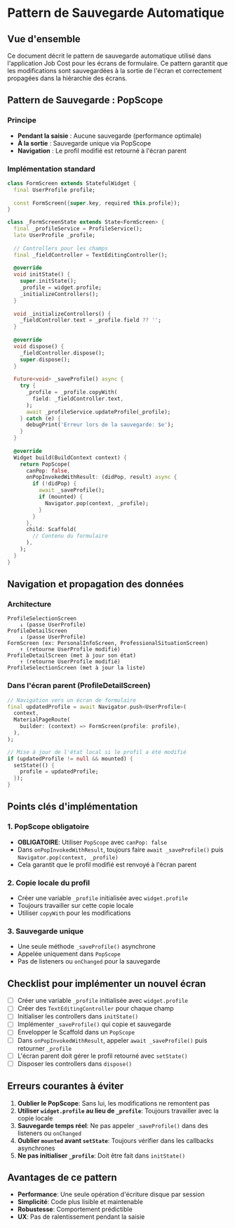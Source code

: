 # Pattern de Sauvegarde Automatique

## Vue d'ensemble
Ce document décrit le pattern de sauvegarde automatique utilisé dans l'application Job Cost pour les écrans de formulaire. Ce pattern garantit que les modifications sont sauvegardées à la sortie de l'écran et correctement propagées dans la hiérarchie des écrans.

## Pattern de Sauvegarde : PopScope

### Principe
- **Pendant la saisie** : Aucune sauvegarde (performance optimale)
- **À la sortie** : Sauvegarde unique via PopScope
- **Navigation** : Le profil modifié est retourné à l'écran parent

### Implémentation standard

```dart
class FormScreen extends StatefulWidget {
  final UserProfile profile;
  
  const FormScreen({super.key, required this.profile});
}

class _FormScreenState extends State<FormScreen> {
  final _profileService = ProfileService();
  late UserProfile _profile;
  
  // Controllers pour les champs
  final _fieldController = TextEditingController();
  
  @override
  void initState() {
    super.initState();
    _profile = widget.profile;
    _initializeControllers();
  }
  
  void _initializeControllers() {
    _fieldController.text = _profile.field ?? '';
  }
  
  @override
  void dispose() {
    _fieldController.dispose();
    super.dispose();
  }
  
  Future<void> _saveProfile() async {
    try {
      _profile = _profile.copyWith(
        field: _fieldController.text,
      );
      await _profileService.updateProfile(_profile);
    } catch (e) {
      debugPrint('Erreur lors de la sauvegarde: $e');
    }
  }
  
  @override
  Widget build(BuildContext context) {
    return PopScope(
      canPop: false,
      onPopInvokedWithResult: (didPop, result) async {
        if (!didPop) {
          await _saveProfile();
          if (mounted) {
            Navigator.pop(context, _profile);
          }
        }
      },
      child: Scaffold(
        // Contenu du formulaire
      ),
    );
  }
}
```

## Navigation et propagation des données

### Architecture
```
ProfileSelectionScreen
    ↓ (passe UserProfile)
ProfileDetailScreen  
    ↓ (passe UserProfile)
FormScreen (ex: PersonalInfoScreen, ProfessionalSituationScreen)
    ↑ (retourne UserProfile modifié)
ProfileDetailScreen (met à jour son état)
    ↑ (retourne UserProfile modifié)
ProfileSelectionScreen (met à jour la liste)
```

### Dans l'écran parent (ProfileDetailScreen)

```dart
// Navigation vers un écran de formulaire
final updatedProfile = await Navigator.push<UserProfile>(
  context,
  MaterialPageRoute(
    builder: (context) => FormScreen(profile: profile),
  ),
);

// Mise à jour de l'état local si le profil a été modifié
if (updatedProfile != null && mounted) {
  setState(() {
    profile = updatedProfile;
  });
}
```

## Points clés d'implémentation

### 1. PopScope obligatoire
- **OBLIGATOIRE**: Utiliser `PopScope` avec `canPop: false`
- Dans `onPopInvokedWithResult`, toujours faire `await _saveProfile()` puis `Navigator.pop(context, _profile)`
- Cela garantit que le profil modifié est renvoyé à l'écran parent

### 2. Copie locale du profil
- Créer une variable `_profile` initialisée avec `widget.profile`
- Toujours travailler sur cette copie locale
- Utiliser `copyWith` pour les modifications

### 3. Sauvegarde unique
- Une seule méthode `_saveProfile()` asynchrone
- Appelée uniquement dans `PopScope`
- Pas de listeners ou `onChanged` pour la sauvegarde

## Checklist pour implémenter un nouvel écran

- [ ] Créer une variable `_profile` initialisée avec `widget.profile`
- [ ] Créer des `TextEditingController` pour chaque champ
- [ ] Initialiser les controllers dans `initState()`
- [ ] Implémenter `_saveProfile()` qui copie et sauvegarde
- [ ] Envelopper le Scaffold dans un `PopScope`
- [ ] Dans `onPopInvokedWithResult`, appeler `await _saveProfile()` puis retourner `_profile`
- [ ] L'écran parent doit gérer le profil retourné avec `setState()`
- [ ] Disposer les controllers dans `dispose()`

## Erreurs courantes à éviter

1. **Oublier le PopScope**: Sans lui, les modifications ne remontent pas
2. **Utiliser `widget.profile` au lieu de `_profile`**: Toujours travailler avec la copie locale
3. **Sauvegarde temps réel**: Ne pas appeler `_saveProfile()` dans des listeners ou `onChanged`
4. **Oublier `mounted` avant `setState`**: Toujours vérifier dans les callbacks asynchrones
5. **Ne pas initialiser `_profile`**: Doit être fait dans `initState()`

## Avantages de ce pattern

- **Performance**: Une seule opération d'écriture disque par session
- **Simplicité**: Code plus lisible et maintenable  
- **Robustesse**: Comportement prédictible
- **UX**: Pas de ralentissement pendant la saisie